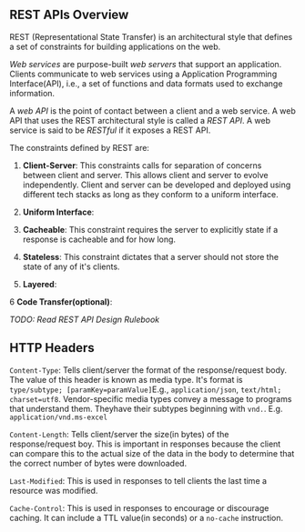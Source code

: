 ## REST APIs Overview

REST (Representational State Transfer) is an architectural style that defines a set of constraints for building applications on the web. 

_Web services_ are purpose-built _web servers_ that support an application. Clients communicate to web services using a Application Programming Interface(API), i.e., a set of functions and data formats used to exchange information. 

 A _web API_ is the point of contact between a client and a web service. A web API that uses the REST architectural style is called a _REST API_. A web service is said to be _RESTful_ if it exposes a REST API.

The constraints defined by REST are:

1. **Client-Server**: This constraints calls for separation of concerns between client and server. This allows client and server to evolve independently. Client and server can be developed and deployed using different tech stacks as long as they conform to a uniform interface.

2. **Uniform Interface**: 

3. **Cacheable**: This constraint requires the server to explicitly state if a response is cacheable and for how long.

4. **Stateless**: This constraint dictates that a server should not store the state of any of it's clients. 

5. **Layered**:

6 **Code Transfer(optional)**: 


_TODO: Read REST API Design Rulebook_ 

## HTTP Headers

`Content-Type`: Tells client/server the format of the response/request body. The value of this header is known as media type. It's format is `type/subtype; [paramKey=paramValue]`E.g., `application/json`, `text/html; charset=utf8`. Vendor-specific media types convey a message to programs that understand them. Theyhave their subtypes beginning with `vnd.`. E.g. `application/vnd.ms-excel`

`Content-Length`: Tells client/server the size(in bytes) of the response/request boy. This is important in responses because the client can compare this to the actual size of the data in the body to determine that the correct number of bytes were downloaded.

`Last-Modified`: This is used in responses to tell clients the last time a resource was modified. 

`Cache-Control`: This is used in responses to encourage or discourage caching. It can include a TTL value(in seconds) or a `no-cache` instruction.